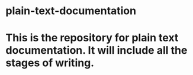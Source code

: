 # plain-text-documentation
# This is the repository for plain text documentation. It will include all the stages of writing.
